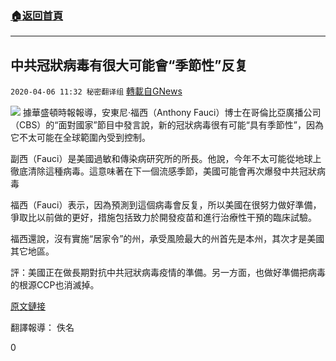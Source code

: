 ###  [:house:返回首頁](https://github.com/ourhimalayas/txt)
---

## 中共冠狀病毒有很大可能會“季節性”反复
`2020-04-06 11:32 秘密翻译组` [轉載自GNews](https://gnews.org/zh-hant/163928/)

![](https://s3-ap-northeast-1.amazonaws.com/news.guo.offload.media/wp-content/uploads/2020/04/06112925/fauci.jpg)
據華盛頓時報報導，安東尼·福西（Anthony Fauci）博士在哥倫比亞廣播公司（CBS）的“面對國家”節目中發言說，新的冠狀病毒很有可能“具有季節性”，因為它不太可能在全球範圍內受到控制。

副西（Fauci）是美國過敏和傳染病研究所的所長。他說，今年不太可能從地球上徹底清除這種病毒。這意味著在下一個流感季節，美國可能會再次爆發中共冠狀病毒

福西（Fauci）表示，因為預測到這個病毒會反复，所以美國在很努力做好準備，爭取比以前做的更好，措施包括致力於開發疫苗和進行治療性干預的臨床試驗。

福西還說，沒有實施“居家令”的州，承受風險最大的州首先是本州，其次才是美國其它地區。

評：美國正在做長期對抗中共冠狀病毒疫情的準備。另一方面，也做好準備把病毒的根源CCP也消滅掉。

[原文鏈接](https://www.washingtontimes.com/news/2020/apr/5/anthony-fauci-coronavirus-could-become-seasonal/)

翻譯報導： 佚名

0
